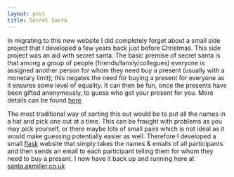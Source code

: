 ```yaml
---
layout: post
title: Secret Santa
---
```


In migrating to this new website I did completely forget about a small side project that I developed a few years back just before Christmas. This side project was an aid with secret santa. The basic premise of secret santa is that among a group of people (friends/family/collegues) everyone is assigned another person for whom they need buy a present (usually with a monetary limit); this negates the need for buying a present for everyone as it ensures some level of equality. It can then be fun, once the presents have been gifted anonymously, to guess who got your present for you. More details can be found [here](jh).

The most traditional way of sorting this out would be to put all the names in a hat and pick one out at a time. This can be fraught with problems as you may pick yourself, or there maybe lots of small pairs which is not ideal as it would make guessing potentially easier as well. Therefore I developed a small [flask](http://flask.pocoo.org) website that simply takes the names & emails of all participants and then sends an email to each participant telling them for whom they need to buy a present. I now have it back up and running here at [santa.akmiller.co.uk](https://santa.akmiller.co.uk)
